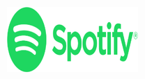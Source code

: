 
<div align="center">
  <img src="assets/Spotify.svg" width="300" height="150" align="center">
  
</div>

 
